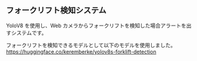 ## フォークリフト検知システム

YoloV8 を使用し、Web カメラからフォークリフトを検知した場合アラートを出すシステムです。

フォークリフトを検知できるモデルとして以下のモデルを使用しました。
https://huggingface.co/keremberke/yolov8s-forklift-detection
